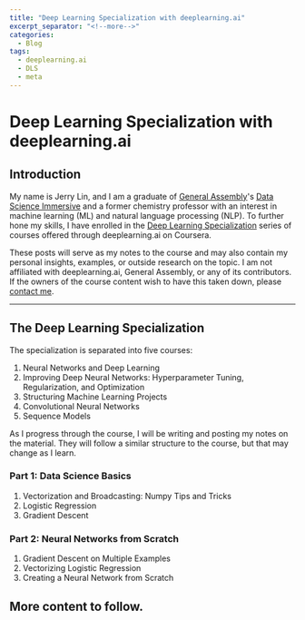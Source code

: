 ```yaml
---
title: "Deep Learning Specialization with deeplearning.ai"
excerpt_separator: "<!--more-->"
categories:
  - Blog
tags:
  - deeplearning.ai
  - DLS
  - meta
---
```


# Deep Learning Specialization with deeplearning.ai

## Introduction
My name is Jerry Lin, and I am a graduate of [General Assembly](https://generalassemb.ly/)'s [Data Science Immersive](https://generalassemb.ly/education/data-science-immersive/los-angeles) and a former chemistry professor with an interest in machine learning (ML) and natural language processing (NLP). To further hone my skills, I have enrolled in the [Deep Learning Specialization](https://www.coursera.org/specializations/deep-learning) series of courses offered through deeplearning.ai on Coursera.

These posts will serve as my notes to the course and may also contain my personal insights, examples, or outside research on the topic. I am not affiliated with deeplearning.ai, General Assembly, or any of its contributors. If the owners of the course content wish to have this taken down, please [contact me](mailto:jydiw.code@gmail.com).

---

## The Deep Learning Specialization
The specialization is separated into five courses:

1. Neural Networks and Deep Learning
2. Improving Deep Neural Networks: Hyperparameter Tuning, Regularization, and Optimization
3. Structuring Machine Learning Projects
4. Convolutional Neural Networks
5. Sequence Models

As I progress through the course, I will be writing and posting my notes on the material. They will follow a similar structure to the course, but that may change as I learn.

### Part 1: Data Science Basics

1. Vectorization and Broadcasting: Numpy Tips and Tricks
2. Logistic Regression
3. Gradient Descent

### Part 2: Neural Networks from Scratch

1. Gradient Descent on Multiple Examples
2. Vectorizing Logistic Regression
3. Creating a Neural Network from Scratch

<!--more-->

## More content to follow.